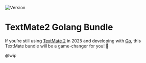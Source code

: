 ![Version](https://img.shields.io/badge/version-0.0.0-orange.svg)

# TextMate2 Golang Bundle

If you’re still using [TextMate 2][textmate2] in 2025 and developing with
[Go][golang], this TextMate bundle will be a game-changer for you! 🚀

@wip

[textmate2]: https://github.com/textmate/textmate
[golang]: https://go.dev/